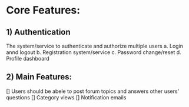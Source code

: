 # Core Features:

## 1) Authentication

The system/service to authenticate and authorize multiple users
a. Login annd logout
b. Registration system/service
c. Password change/reset
d. Profile dashboard

## 2) Main Features:

[] Users should be abele to post forum topics and answers other users' questions
[] Category views
[] Notification emails
